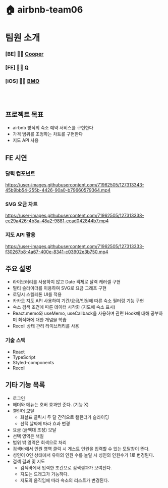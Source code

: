 # 🏠 airbnb-team06

# 팀원 소개

### [BE] 🧑‍💻 [Cooper](https://github.com/pbg0205)

### [FE] 🧑‍💻 [Q](https://github.com/somedaycode)

### [iOS] 🧑‍💻 [BMO](https://github.com/BMO5)

<br><br>

## 프로젝트 목표

- airbnb 방식의 숙소 예약 서비스를 구현한다
- 가격 범위를 조정하는 차트를 구현한다
- 지도 API 사용

## FE 시연

### 달력 컴포넌트

https://user-images.githubusercontent.com/71962505/127313343-45b9bb54-255b-4426-90a0-b79660579364.mp4

### SVG 요금 차트

https://user-images.githubusercontent.com/71962505/127313338-ee29a426-4b3a-48a2-9881-ecad042844b7.mp4

### 지도 API 활용

https://user-images.githubusercontent.com/71962505/127313333-f30267b8-4a67-400e-8341-c03902e3b750.mp4

## 주요 설명

- 라이브러리를 사용하지 않고 Date 객체로 달력 캐러셀 구현
- 멀티 슬라이더를 이용하여 SVG로 요금 그래프 구현
- 로딩시 스켈레톤 UI를 적용
- 카카오 지도 API 사용하여 기간/요금/인원에 따른 숙소 필터링 기능 구현
- 숙소 검색 조건에 따른 데이터 시각화 (지도에 숙소 표시)
- React.memo와 useMemo, useCallback을 사용하며 관련 Hook에 대해 공부하며 최적화에 대한 개념을 학습
- Recoil 상태 관리 라이브러리를 사용

### 기술 스택

- React
- TypeScript
- Styled-components
- Recoil

## 기타 기능 목록

- 로그인
- 헤더와 메뉴는 호버 효과만 준다. (기능 X)
- 캘린더 모달
  - 화살표 클릭시 두 달 간격으로 캘린더가 슬라이딩
  - 선택 날짜에 따라 효과 변경
- 요금 (금액대 조정) 모달
- 선택 영역은 색칠
- 범위 밖 영역은 회색으로 처리
- 검색바에서 인원 영역 클릭 시 게스트 인원을 입력할 수 있는 모달창이 뜬다.
- 성인이 0인 상태에서 유아의 인원 수를 늘릴 시 성인의 인원수가 1로 변경된다.
- 검색 결과 및 지도
  - 검색바에서 입력한 조건으로 검색결과가 보여진다.
  - 지도는 드래그가 가능하다.
  - 지도의 움직임에 따라 숙소의 리스트가 변경된다.
